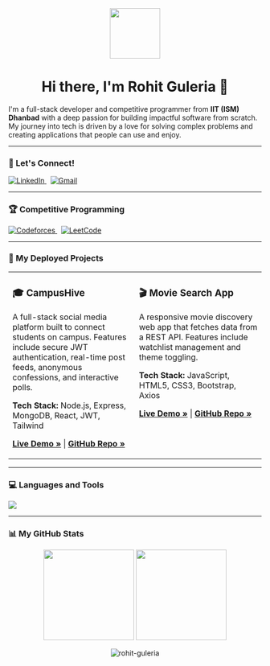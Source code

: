 <div align="center">
  <img src="https://media.giphy.com/media/M9gbBd9nbDrOTu1Mqx/giphy.gif" width="100" height="100">
  <h1>
    Hi there, I'm Rohit Guleria 👋
  </h1>
</div>

I'm a full-stack developer and competitive programmer from **IIT (ISM) Dhanbad** with a deep passion for building impactful software from scratch. My journey into tech is driven by a love for solving complex problems and creating applications that people can use and enjoy.

---

### 🤝 Let's Connect!

<p align="left"> 
  <a href="https://www.linkedin.com/in/rohit--guleria/" target="_blank">
    <img src="https://img.shields.io/badge/LinkedIn-0077B5?style=for-the-badge&logo=linkedin&logoColor=white" alt="LinkedIn"/>
  </a>
  &nbsp;
  <a href="mailto:rohitmatrix2004@gmail.com">
    <img src="https://img.shields.io/badge/Gmail-D14836?style=for-the-badge&logo=gmail&logoColor=white" alt="Gmail"/>
  </a>
</p>

---

### 🏆 Competitive Programming

<p align="left">
  <a href="https://codeforces.com/profile/rohitmatrix2005" target="_blank">
    <img src="https://img.shields.io/badge/Codeforces-1F8ACB?style=for-the-badge&logo=codeforces&logoColor=white" alt="Codeforces"/>
  </a>
  &nbsp;
  <a href="https://leetcode.com/u/rohitmatrix2004/" target="_blank">
    <img src="https://img.shields.io/badge/LeetCode-FFA116?style=for-the-badge&logo=leetcode&logoColor=white" alt="LeetCode"/>
  </a>
</p>

---

### 🚀 My Deployed Projects

<table>
  <tr>
    <td width="50%" valign="top">
      <h3>🎓 CampusHive</h3>
      <p>A full-stack social media platform built to connect students on campus. Features include secure JWT authentication, real-time post feeds, anonymous confessions, and interactive polls.</p>
      <p><strong>Tech Stack:</strong> Node.js, Express, MongoDB, React, JWT, Tailwind</p>
      <p>
        <a href="https://campus-hive-rho.vercel.app/"><strong>Live Demo »</strong></a> |
        <a href="https://github.com/Void-Walker01/CampusHive"><strong>GitHub Repo »</strong></a>
      </p>
    </td>
    <td width="50%" valign="top">
      <h3>🎬 Movie Search App</h3>
      <p>A responsive movie discovery web app that fetches data from a REST API. Features include watchlist management and theme toggling.</p>
      <p><strong>Tech Stack:</strong> JavaScript, HTML5, CSS3, Bootstrap, Axios</p>
      <p>
        <a href="https://void-walker01.github.io/Movie-Search/"><strong>Live Demo »</strong></a> |
        <a href="https://github.com/Void-Walker01/Movie-Search"><strong>GitHub Repo »</strong></a>
      </p>
    </td>
  </tr>
</table>

---

### 💻 Languages and Tools

<p align="left">
  <a href="https://skillicons.dev">
    <img src="https://skillicons.dev/icons?i=cpp,javascript,react,nodejs,express,mongodb,html,css,tailwind,bootstrap,git,github,postman,vscode" />
  </a>
</p>

---

### 📊 My GitHub Stats

<p align="center">
  <img height="180em" src="https://github-readme-stats.vercel.app/api?username=Void-Walker01&show_icons=true&theme=dracula&include_all_commits=true&count_private=true"/>
  <img height="180em" src="https://github-readme-stats.vercel.app/api/top-langs/?username=Void-Walker01&layout=compact&langs_count=8&theme=dracula"/>
</p>
<p align="center">
  <img align="center" src="https://github-readme-streak-stats.vercel.app/?user=Void-Walker01&theme=dracula" alt="rohit-guleria" />
</p>
